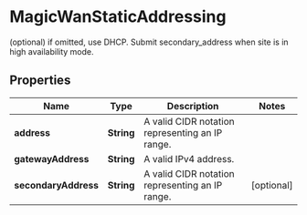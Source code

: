 

# MagicWanStaticAddressing

(optional) if omitted, use DHCP. Submit secondary_address when site is in high availability mode.

## Properties

| Name | Type | Description | Notes |
|------------ | ------------- | ------------- | -------------|
|**address** | **String** | A valid CIDR notation representing an IP range. |  |
|**gatewayAddress** | **String** | A valid IPv4 address. |  |
|**secondaryAddress** | **String** | A valid CIDR notation representing an IP range. |  [optional] |



